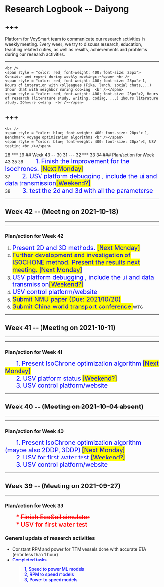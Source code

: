 # Research Logbook -- Daiyong

+++
---
Platform for VoySmart team to communicate our research activities in weekly meeting. Every week, we try to discuss research, education, teaching related duties, as well as results, achievements and problems during our research activities.

---


```{admonition}  <span style = "color: red; font-weight: 600; font-size: 25px">PhD study KPI</span>
<br />
<span style = "color: red; font-weight: 400; font-size: 25px"> Consider and report during weekly meetings:</span> <br />
<span style = "color: red; font-weight: 400; font-size: 25px"> 1, Hours of interation with colleagues (Fika, lunch, social chats,...) 1hour chat with neighbor during cooking  <br /></span>
<span style = "color: red; font-weight: 400; font-size: 25px">2, Hours of research (literature study, writing, coding, ...) 2hours literature study, 20hours coding  <br /></span>
```

+++
---

```{admonition}  <span style = "color: blue; font-weight: 500; font-size: 25px">Urgent research duties</span>
<br />
<span style = "color: blue; font-weight: 400; font-size: 20px"> 1, Benchmark voyage optimization algorithms <br /></span>
<span style = "color: blue; font-weight: 400; font-size: 20px">2, USV testing <br /></span>

```
 28 ***
 29 ## Week 43 --
 30
 31 ---
 32 ***
 33
 34 ### Plan/action for Week 43
 35
 36 $\qquad$  <span style = "font-weight: 400; font-size: 20px; color: blue">1. Finish the Improvement for the Isochrones.  <span style = "background: yellow">[Next Monday]<br /> </span></span>
 37 $\qquad$  <span style = "font-weight: 400; font-size: 20px; color: blue">2. USV platform debugging , include the ui and data transmission<span style = "background: yellow">[Weekend?]<br /></span></span>
 38 $\qquad$  <span style = "font-weight: 400; font-size: 20px; color: blue">3. test the 2d and 3d with all the parameterse <br /></span>

***
## Week 42 -- (Meeting on 2021-10-18) 

---
***

### Plan/action for Week 42
    
1. <span style = "font-weight: 400; font-size: 20px; color: blue">Present 2D and 3D methods.  <span style = "background: yellow">[Next Monday]<br /> </span></span>
2. <span style = "font-weight: 400; font-size: 20px; color: blue; background: yellow">Further development and investigation of ISOCHONE method. Present the results next meeting.  <span style = "background: yellow">[Next Monday]<br /> </span></span>
3.  <span style = "font-weight: 400; font-size: 20px; color: blue">USV platform debugging , include the ui and data transmission<span style = "background: yellow">[Weekend?]<br /></span></span>
4. <span style = "font-weight: 400; font-size: 20px; color: blue">USV control platform/website <br /></span>
5. <span style = "font-weight: 400; font-size: 20px; color: blue; background: yellow">Submit NMU paper (Due: 2021/10/20) <br /></span>
6. <span style = "font-weight: 400; font-size: 20px; color: blue; background: yellow">Submit China world transport conference  </span>[WTC](https://www.wtc-conference.com/submit/1st.html) <br />






***
## Week 41 -- (Meeting on 2021-10-11) 

---
***

### Plan/action for Week 41
    
$\qquad$  <span style = "font-weight: 400; font-size: 20px; color: blue">1. Present IsoChrone  optimization algorithm  <span style = "background: yellow">[Next Monday]<br /> </span></span>
$\qquad$  <span style = "font-weight: 400; font-size: 20px; color: blue">2. USV platform status <span style = "background: yellow">[Weekend?]<br /></span></span>
$\qquad$  <span style = "font-weight: 400; font-size: 20px; color: blue">3. USV control platform/website <br /></span>




***
## Week 40 -- (<strike>Meeting on 2021-10-04 absent</strike>) 

---
***

### Plan/action for Week 40
    
$\qquad$  <span style = "font-weight: 400; font-size: 20px; color: blue">1. Present IsoChrone  optimization algorithm (maybe also 2DDP, 3DDP) <span style = "background: yellow">[Next Monday]<br /> </span></span>
$\qquad$  <span style = "font-weight: 400; font-size: 20px; color: blue">2. USV for first water test <span style = "background: yellow">[Weekend?]<br /></span></span>
$\qquad$  <span style = "font-weight: 400; font-size: 20px; color: blue">3. USV control platform/website <br /></span>

    



***
## Week 39 -- (Meeting on 2021-09-27)
---

### Plan/action for Week 39

$\qquad$ <span style = "font-weight: 500; font-size: 20px; color: red">* <strike>Finish EcoSail simulator</strike> <br /> </span>
$\qquad$ <span style = "font-weight: 500; font-size: 20px; color: red">* USV for first water test <br /></span>



### General update of research activities

* Constant RPM and power for TTM vessels done with accurate ETA (error less than 1 hour)
* <span style = "color: blue; font-weight: 500">Completed tasks </span>
    > <span style = "color: blue; font-weight: 500">1, Speed to power ML models <br />  </span>
    > <span style = "color: blue; font-weight: 500">2, RPM to speed models <br />  </span>
    > <span style = "color: blue; font-weight: 500">3, Power to speed models <br />  </span>
